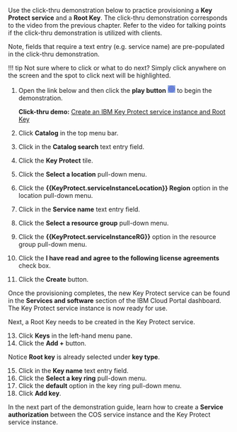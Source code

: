 Use the click-thru demonstration below to practice provisioning a **Key Protect service** and a **Root Key**. The click-thru demonstration corresponds to the video from the previous chapter. Refer to the video for talking points if the click-thru demonstration is utilized with clients.

Note, fields that require a text entry (e.g. service name) are pre-populated in the click-thru demonstration.

!!! tip
    Not sure where to click or what to do next? Simply click anywhere on the screen and the spot to click next will be highlighted.

1. Open the link below and then click the **play button** ![](_attachments/ClickThruPlayButton.png) to begin the demonstration.

    **Click-thru demo:** <a href="https://ibm.github.io/SalesEnablement-COS-L3/includes/CreateKPservice/index.html" target ="_blank">Create an IBM Key Protect service instance and Root Key</a>

2. Click **Catalog** in the top menu bar.
3. Click in the **Catalog search** text entry field.
4. Click the **Key Protect** tile.
5. Click the **Select a location** pull-down menu.
7. Click the **{{KeyProtect.serviceInstanceLocation}} Region** option in the location pull-down menu.
8. Click in the **Service name** text entry field.
9. Click the **Select a resource group** pull-down menu.
10. Click the **{{KeyProtect.serviceInstanceRG}}** option in the resource group pull-down menu.
11. Click the **I have read and agree to the following license agreements** check box.
12. Click the **Create** button. 

Once the provisioning completes, the new Key Protect service can be found in the **Services and software** section of the IBM Cloud Portal dashboard. The Key Protect service instance is now ready for use.

Next, a Root Key needs to be created in the Key Protect service.

13. Click **Keys** in the left-hand menu pane.
14. Click the **Add +** button.

Notice **Root key** is already selected under **key type**.

15. Click in the **Key name** text entry field.
16. Click the **Select a key ring** pull-down menu.
17. Click the **default** option in the key ring pull-down menu.
18. Click **Add key**.

In the next part of the demonstration guide, learn how to create a **Service authorization** between the COS service instance and the Key Protect service instance.
